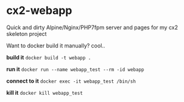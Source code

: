 # cx2-webapp
Quick and dirty Alpine/Nginx/PHP7fpm server and pages for my cx2 skeleton project

Want to docker build it manually?  cool..

**build it**
`docker build -t webapp .`

**run it**
`docker run --name webapp_test --rm -id webapp`

**connect to it**
`docker exec -it webapp_test /bin/sh`

**kill it**
`docker kill webapp_test`
